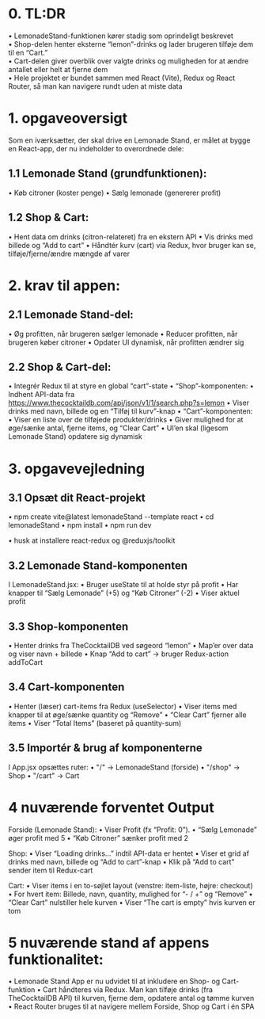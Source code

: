 # 0. TL:DR
• LemonadeStand-funktionen kører stadig som oprindeligt beskrevet  
• Shop-delen henter eksterne “lemon”-drinks og lader brugeren tilføje dem til en “Cart.”  
• Cart-delen giver overblik over valgte drinks og muligheden for at ændre antallet eller helt at fjerne dem  
• Hele projektet er bundet sammen med React (Vite), Redux og React Router, så man kan navigere rundt uden at miste data  

# 1. opgaveoversigt
Som en iværksætter, der skal drive en Lemonade Stand, er målet at bygge en React-app, der nu indeholder to overordnede dele:

## 1.1 Lemonade Stand (grundfunktionen):
• Køb citroner (koster penge)
• Sælg lemonade (genererer profit)

## 1.2 Shop & Cart:
• Hent data om drinks (citron-relateret) fra en ekstern API
• Vis drinks med billede og “Add to cart”
• Håndtér kurv (cart) via Redux, hvor bruger kan se, tilføje/fjerne/ændre mængde af varer


# 2. krav til appen:
## 2.1 Lemonade Stand-del:
• Øg profitten, når brugeren sælger lemonade
• Reducer profitten, når brugeren køber citroner
• Opdater UI dynamisk, når profitten ændrer sig

## 2.2 Shop & Cart-del:
• Integrér Redux til at styre en global “cart”-state
• “Shop”-komponenten:
    • Indhent API-data fra https://www.thecocktaildb.com/api/json/v1/1/search.php?s=lemon
    • Viser drinks med navn, billede og en “Tilføj til kurv”-knap
• “Cart”-komponenten:
    • Viser en liste over de tilføjede produkter/drinks
    • Giver mulighed for at øge/sænke antal, fjerne items, og “Clear Cart”
• UI’en skal (ligesom Lemonade Stand) opdatere sig dynamisk


# 3. opgavevejledning
## 3.1 Opsæt dit React-projekt
• npm create vite@latest lemonadeStand --template react
• cd lemonadeStand
• npm install
• npm run dev

• husk at installere react-redux og @reduxjs/toolkit

## 3.2 Lemonade Stand-komponenten
I LemonadeStand.jsx:
• Bruger useState til at holde styr på profit
• Har knapper til “Sælg Lemonade” (+5) og “Køb Citroner” (-2)
• Viser aktuel profit

## 3.3 Shop-komponenten
• Henter drinks fra TheCocktailDB ved søgeord “lemon”
• Map’er over data og viser navn + billede
• Knap “Add to cart” → bruger Redux-action addToCart

## 3.4 Cart-komponenten
• Henter (læser) cart-items fra Redux (useSelector)
• Viser items med knapper til at øge/sænke quantity og “Remove”
• “Clear Cart” fjerner alle items
• Viser “Total Items” (baseret på quantity-sum)

## 3.5 Importér & brug af komponenterne
I App.jsx opsættes ruter:
• "/" → LemonadeStand (forside)
• "/shop" → Shop
• "/cart" → Cart

# 4 nuværende forventet Output
Forside (Lemonade Stand):
• Viser Profit (fx “Profit: 0”).
• “Sælg Lemonade” øger profit med 5
• “Køb Citroner” sænker profit med 2

Shop:
• Viser “Loading drinks…” indtil API-data er hentet
• Viser et grid af drinks med navn, billede og “Add to cart”-knap
• Klik på “Add to cart” sender item til Redux-cart

Cart:
• Viser items i en to-søjlet layout (venstre: item-liste, højre: checkout)
• For hvert item: Billede, navn, quantity, mulighed for “- / +” og “Remove”
• “Clear Cart” nulstiller hele kurven
• Viser “The cart is empty” hvis kurven er tom


# 5 nuværende stand af appens funktionalitet:
• Lemonade Stand App er nu udvidet til at inkludere en Shop- og Cart-funktion
• Cart håndteres via Redux. Man kan tilføje drinks (fra TheCocktailDB API) til kurven, fjerne dem, opdatere antal og tømme kurven
• React Router bruges til at navigere mellem Forside, Shop og Cart i én SPA